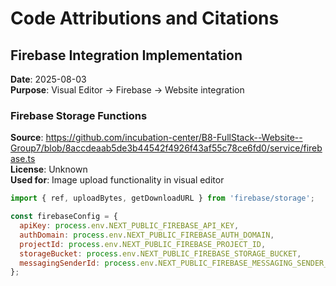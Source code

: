 # Code Attributions and Citations

## Firebase Integration Implementation
**Date**: 2025-08-03  
**Purpose**: Visual Editor → Firebase → Website integration

### Firebase Storage Functions
**Source**: https://github.com/incubation-center/B8-FullStack--Website--Group7/blob/8accdeaab5de3b44542f4926f43af55c78ce6fd0/service/firebase.ts  
**License**: Unknown  
**Used for**: Image upload functionality in visual editor

```javascript
import { ref, uploadBytes, getDownloadURL } from 'firebase/storage';

const firebaseConfig = {
  apiKey: process.env.NEXT_PUBLIC_FIREBASE_API_KEY,
  authDomain: process.env.NEXT_PUBLIC_FIREBASE_AUTH_DOMAIN,
  projectId: process.env.NEXT_PUBLIC_FIREBASE_PROJECT_ID,
  storageBucket: process.env.NEXT_PUBLIC_FIREBASE_STORAGE_BUCKET,
  messagingSenderId: process.env.NEXT_PUBLIC_FIREBASE_MESSAGING_SENDER_ID
};